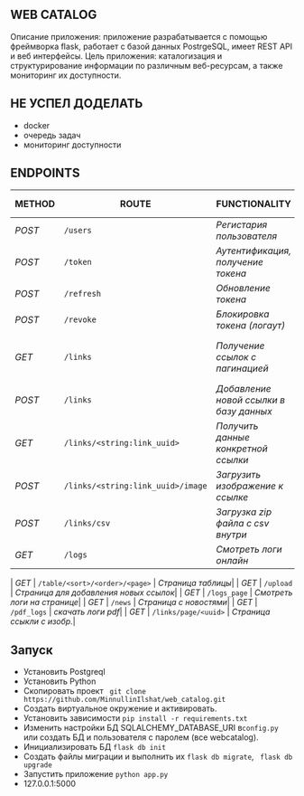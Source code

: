 ## WEB CATALOG
Описание приложения: приложение разрабатывается с помощью фреймворка flask, работает с базой данных PostrgeSQL, имеет REST API и веб интерфейсы. 
Цель приложения: каталогизация и структурирование информации по различным веб-ресурсам, а также мониторинг их доступности.

## НЕ УСПЕЛ ДОДЕЛАТЬ
- docker
- очередь задач
- мониторинг доступности
  
## ENDPOINTS
| METHOD | ROUTE | FUNCTIONALITY |QUERY ARGS|
| ------- | ----- | ------------- | ------------- |
| *POST* | ```/users``` | _Регистария пользователя_||
| *POST* | ```/token``` | _Аутентификация, получение токена_||
| *POST* | ```/refresh``` | _Обновление токена_||
| *POST* | ```/revoke``` | _Блокировка токена (логаут)_||
| *GET* | ```/links``` | _Получение ссылок с пагинацией_|_page, per_page, q, sort, order_|
| *POST* | ```/links``` | _Добавление новой ссылки в базу данных_ ||
| *GET* | ```/links/<string:link_uuid>``` | _Получить данные конкретной ссылки_|
| *POST* | ```/links/<string:link_uuid>/image``` | _Загрузить изображение к ссылке_||
| *POST* | ```/links/csv``` | _Загрузка zip файла с csv внутри_||
| *GET* | ```/logs``` | _Смотреть логи онлайн_|

| *GET* | ```/table/<sort>/<order>/<page>``` | _Страница таблицы_|
| *GET* | ```/upload``` | _Страница для добавления новых ссылок_|
| *GET* | ```/logs_page``` | _Смотреть логи на странице_|
| *GET* | ```/news``` | _Страница с новостями_|
| *GET* | ```/pdf_logs``` | _скачать логи pdf_|
| *GET* | ```/links/page/<uuid>``` | _Страница ссыкли с изобр._|

## Запуск
- Установить Postgreql
- Установить Python
- Скопировать проект ``` git clone https://github.com/MinnullinIlshat/web_catalog.git```
- Создать виртуальное окружение и активировать.
- Установить зависимости ``` pip install -r requirements.txt ```
- Изменить настройки БД SQLALCHEMY_DATABASE_URI в```config.py ``` или создать БД и пользователя с паролем (все webcatalog).
- Инициализировать БД  ``` flask db init ```
- Создать файлы миграции и выполнить их ``` flask db migrate ```, ``` flask db upgrade```
- Запустить приложение ``` python app.py ```
- 127.0.0.1:5000
